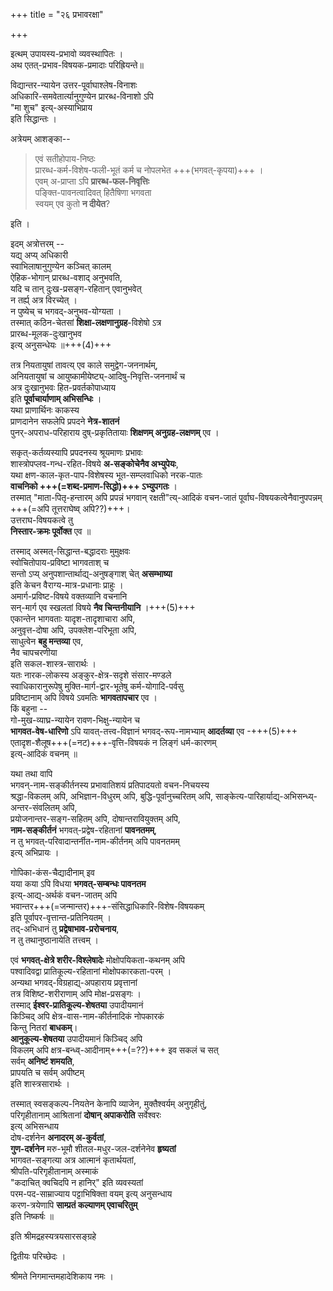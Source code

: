 +++
title = "२६ प्रभावरक्षा"

+++

इत्थम् उपायस्य-प्रभावो व्यवस्थापितः ।  
अथ एतत्-प्रभाव-विषयक-प्रमादाः परिह्रियन्ते॥  

विद्यान्तर-न्यायेन उत्तर-पूर्वाघाश्लेष-विनाशः  
अधिकारि-समवेतार्त्यानुगुण्येन प्रारब्ध-विनाशो ऽपि  
"मा शुच" इत्य्-अस्याभिप्राय  
इति सिद्धान्तः ।

अत्रेयम् आशङ्का--  

> एवं सतीहोपाय-निष्ठः  
प्रारब्ध-कर्म-विशेष-फली-भूतं कर्म च नोपलभेत +++(भगवत्-कृपया)+++ ।  
एवम् अ-प्राप्ता ऽपि **प्रारब्ध-फल-निवृत्तिः**  
पङ्क्ति-पावनत्वादिवत् हितैषिणा भगवता  
स्वयम् एव कुतो **न दीयेत**?  

इति ।

इदम् अत्रोत्तरम् --  
यद्य् अप्य् अधिकारी  
स्वाभिलाषानुगुण्येन कञ्चित् कालम्  
ऐहिक-भोगान् प्रारब्ध-वशाद् अनुभवति,  
यदि च तान् दुःख-प्रसङ्ग-रहितान् एवानुभवेत्  
न तर्ह्य् अत्र विरच्येत् ।  
न पुष्येच् च भगवद्-अनुभव-योग्यता ।  
तस्मात् कठिन-चेतसां **शिक्षा-लक्षणानुग्रह**-विशेषो ऽत्र  
प्रारब्ध-मूलक-दुःखानुभव  
इत्य् अनुसन्धेयः ॥+++(4)+++

तत्र नियतायुषां तावत्य् एव काले समुद्वेग-जननार्थम्,  
अनियतायुषां च आयुष्कामीयेष्ट्य्-आदिषु-निवृत्ति-जननार्थं च  
अत्र दुःखानुभवः हित-प्रवर्तकोपाध्याय  
इति **पूर्वाचार्याणाम् अभिसन्धिः** ।  
यथा प्राणार्थिनः काकस्य  
प्राणदानेन सफलेपि प्रपदने **नेत्र-शातनं**  
पुनर्-अपराध-परिहाराय दुष्-प्रकृतितायाः **शिक्षणम् अनुग्रह-लक्षणम्** एव ।

सकृत्-कर्तव्यस्यापि प्रपदनस्य श्रूयमाणः प्रभावः  
शास्त्रोपप्लव-गन्ध-रहित-विषये **अ-सङ्कोचेनैव अभ्युपेयः**,  
यथा क्षण-काल-कृत-पाप-विशेषस्य भूत-सम्प्लवाधिको नरक-पातः  
**वाचनिको +++(=शब्द-प्रमाण-सिद्धो)+++  ऽभ्युपगतः** ।  
तस्मात् "माता-पितृ-हन्तारम् अपि प्रपन्नं भगवान् रक्षती"त्य्-आदिकं वचन-जातं   पूर्वाघ-विषयकत्वेनैवानुपपन्नम् +++(=अपि तूत्तराघेष्व् अपि??)+++।  
उत्तराघ-विषयकत्वे तु  
**निस्तार-क्रमः पूर्वोक्त** एव ॥

तस्माद् अस्मत्-सिद्धान्त-बद्धादराः मुमुक्षवः  
स्वोचितोपाय-प्रविष्टा भागवताश् च  
सन्तो ऽप्य् अनुपशान्तार्थाद्य्-अनुषङ्गाश् चेत् **असम्भाष्या**  
इति केचन वैराग्य-मात्र-प्रधानाः प्राहुः ।  
अमार्ग-प्रविष्ट-विषये वक्तव्यानि वचनानि  
सन्-मार्ग एव स्खलतां विषये **नैव चिन्तनीयानि** ।+++(5)+++  
एकान्तेन भागवताः यादृश-तादृशाचारा अपि,  
अनुवृत्त-दोषा अपि, उपक्लेश-परिभूता अपि,  
साधुत्वेन **बहु मन्तव्या** एव,  
नैव चापचरणीया  
इति सकल-शास्त्र-सारार्थः ।  
यतः नारक-लोकस्य अङ्कुर-क्षेत्र-सदृशे संसार-मण्डले  
स्वाधिकारानुरूपेषु मुक्ति-मार्ग-द्वार-भूतेषु कर्म-योगादि-पर्वसु  
प्रविष्टानाम् अपि विषये ऽवमतिः **भागवतापचार** एव ।  
किं बहुना --  
गो-मुख-व्याघ्र-न्यायेन रावण-भिक्षु-न्यायेन च  
**भागवत-वेष-धारिणो** ऽपि यावत्-तत्त्व-विज्ञानं भगवद्-रूप-नामभ्याम् **आदर्तव्या** एव -+++(5)+++  
एतादृश-शैलूष+++(=नट)+++-वृत्ति-विषयकं न लिङ्गं धर्म-कारणम्  
इत्य्-आदिकं वचनम् ॥

यथा तथा वापि  
भगवन्-नाम-सङ्कीर्तनस्य प्रभावातिशयं प्रतिपादयतो वचन-निचयस्य  
श्रद्धा-विकलम् अपि, अभिज्ञान-विधुरम् अपि, बुद्धि-पूर्वानुच्चरितम् अपि,   साङ्केत्य-पारिहार्याद्य्-अभिसन्ध्य्-अन्तर-संवलितम् अपि,  
प्रयोजनान्तर-सङ्ग-सहितम् अपि, दोषान्तरावियुक्तम् अपि,  
**नाम-सङ्कीर्तनं** भगवत्-प्रद्वेष-रहितानां **पावनतमम्**,  
न तु भगवत्-परिवादान्तर्नीत-नाम-कीर्तनम् अपि पावनतमम्  
इत्य् अभिप्रायः । 

गोपिका-कंस-चैद्यादीनाम् इव  
यया कया ऽपि विधया **भगवत्-सम्बन्धः पावनतम**  
इत्य्-आद्य्-अर्थकं वचन-जातम् अपि  
भवान्तर+++(=जन्मान्तर)+++-संसिद्धाधिकारि-विशेष-विषयकम्  
इति पूर्वापर-वृत्तान्त-प्रतिनियतम् ।  
तद्-अभिधानं तु **प्रद्वेषाभाव-प्ररोचनाय**,  
न तु तथानुष्ठानायेति तत्त्वम् ।

एवं **भगवत्-क्षेत्रे शरीर-विश्लेषादेः** मोक्षोपयिकता-कथनम् अपि  
पश्वादिवद्वा प्रातिकूल्य-रहितानां मोक्षोपकारकता-परम् ।  
अन्यथा भगवद्-विग्रहाद्य्-अपहाराय प्रवृत्तानां  
तत्र विशिष्ट-शरीराणाम् अपि मोक्ष-प्रसङ्गः ।  
तस्माद् **ईश्वर-प्रातिकूल्य-शेषतया** उपादीयमानं  
किञ्चिद् अपि क्षेत्र-वास-नाम-कीर्तनादिकं नोपकारकं  
किन्तु नितरां **बाधकम्**।  
**आनुकूल्य-शेषतया** उपादीयमानं किञ्चिद् अपि  
विकलम् अपि क्षत्र-बन्ध्व्-आदीनाम्+++(=??)+++ इव सकलं च सत्  
सर्वम् **अनिष्टं शमयति**,  
प्रापयति च सर्वम् अपीष्टम्  
इति शास्त्रसारार्थः ।

तस्मात् स्वसङ्कल्प-नियतेन केनापि व्याजेन, मुक्तैश्वर्यम् अनुगृहीतुं,  
परिगृहीतानाम् आश्रितानां **दोषान् अपाकरोति** सर्वेश्वरः  
इत्य् अभिसन्धाय  
दोष-दर्शनेन **अनादरम् अ-कुर्वतां**,  
**गुण-दर्शनेन** मरु-भूमौ शीतल-मधुर-जल-दर्शनेनेव **हृष्यतां**  
भागवत-सङ्गत्या अत्र आत्मानं कृतार्थयतां,  
श्रीपति-परिगृहीतानाम् अस्माकं  
"कदाचित् क्वचिदपि न हानिर्" इति व्यवस्यतां  
परम-पद-साम्राज्याय पट्टाभिषिक्ता वयम् इत्य् अनुसन्धाय  
करण-त्रयेणापि **साम्प्रतं कल्याणम् एवाचरितुम्**  
इति निष्कर्षः ॥

इति श्रीमद्रहस्यत्रयसारसङ्ग्रहे

द्वितीयः परिच्छेदः ।

श्रीमते निगमान्तमहादेशिकाय नमः ।




